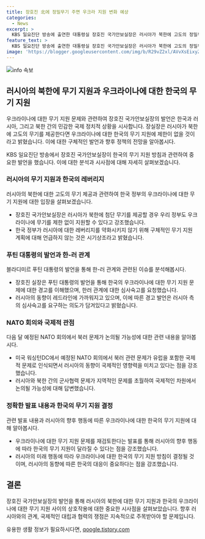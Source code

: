 ```yaml
---
title: 장호진 北에 정밀무기 주면 우크라 지원 변화 예상
categories:
  - News
excerpt: >
  KBS 일요진단 방송에 출연한 대통령실 장호진 국가안보실장은 러시아가 북한에 고도의 정밀무기를 제공할 경우 우크라이나에 대한 무기 지원을 재검토할 것이라고 밝혔다. 이에 대해 장 실장은 우리의 레버리지를 약화시키지 않기 위해 구체적인 무기 지원은 시기상조라며 러시아의 동향을 경계하는 발언을 했다. 이에 대한 전제가 4월 미국 워싱턴DC에서 열리는 나토 회의에서 논의될 것이라고 언급했다.
feature_text: >
  KBS 일요진단 방송에 출연한 대통령실 장호진 국가안보실장은 러시아가 북한에 고도의 정밀무기를 제공할 경우 우크라이나에 대한 무기 지원을 재검토할 것이라고 밝혔다. 이에 대해 장 실장은 우리의 레버리지를 약화시키지 않기 위해 구체적인 무기 지원은 시기상조라며 러시아의 동향을 경계하는 발언을 했다. 이에 대한 전제가 4월 미국 워싱턴DC에서 열리는 나토 회의에서 논의될 것이라고 언급했다.
image: 'https://blogger.googleusercontent.com/img/b/R29vZ2xl/AVvXsEixyZcFfHzMRdzZMjFBmAUKJYCLCGyLL1o632UiGVXcaFdKo_bkvkuCioo0uUKlGfBVcT3P84aROyZIXSBEx3Aw5nCQ3pTgDom1WDC4m8eifvWiAmWEEVb4x6G_l8C0QH225ldMjyaFvpxGEBGNO37VmDTDMHGhJPq73UglMfDca1-0aw/s1600/blogspot.png'
---
```


<p><img src="https://blogger.googleusercontent.com/img/b/R29vZ2xl/AVvXsEixyZcFfHzMRdzZMjFBmAUKJYCLCGyLL1o632UiGVXcaFdKo_bkvkuCioo0uUKlGfBVcT3P84aROyZIXSBEx3Aw5nCQ3pTgDom1WDC4m8eifvWiAmWEEVb4x6G_l8C0QH225ldMjyaFvpxGEBGNO37VmDTDMHGhJPq73UglMfDca1-0aw/s1600/blogspot.png" alt="info 속보" /></p>

<h2 data-ke-size="size26">러시아의 북한에 무기 지원과 우크라이나에 대한 한국의 무기 지원</h2>

<p>우크라이나에 대한 무기 지원 문제와 관련하여 장호진 국가안보실장의 발언은 한국과 러시아, 그리고 북한 간의 민감한 국제 정치적 상황을 시사합니다. 장실장은 러시아가 북한에 고도의 무기를 제공한다면 우크라이나에 대한 한국의 무기 지원에 제한이 없을 것이라고 밝혔습니다. 이에 대한 구체적인 발언과 향후 정책의 전망을 알아봅시다. </p>

<p data-ke-size="size16">KBS 일요진단 방송에서 장호진 국가안보실장이 한국의 무기 지원 방침과 관련하여 중요한 발언을 했습니다. 이에 대한 분석과 시사점에 대해 자세히 살펴보겠습니다.</p>

<h3>러시아의 무기 지원과 한국의 레버리지</h3>

<p>러시아의 북한에 대한 고도의 무기 제공과 관련하여 한국 정부의 우크라이나에 대한 무기 지원에 대한 입장을 살펴보겠습니다.</p>

<ul>
  <li>장호진 국가안보실장은 러시아가 북한에 첨단 무기를 제공할 경우 우리 정부도 우크라이나에 무기를 제한 없이 지원할 수 있다고 강조했습니다.</li>
  <li>한국 정부가 러시아에 대한 레버리지를 약화시키지 않기 위해 구체적인 무기 지원 계획에 대해 언급하지 않는 것은 시기상조라고 밝혔습니다.</li>
</ul>

<h3>푸틴 대통령의 발언과 한-러 관계</h3>

<p>블라디미르 푸틴 대통령의 발언을 통해 한-러 관계와 관련된 이슈를 분석해봅시다.</p>

<ul>
  <li>장호진 실장은 푸틴 대통령의 발언을 통해 한국의 우크라이나에 대한 무기 지원 문제에 대한 경고를 이해했으며, 한러 관계에 대한 심사숙고를 요청했습니다.</li>
  <li>러시아의 동향이 레드라인에 가까워지고 있으며, 이에 따른 경고 발언은 러시아 측의 심사숙고를 요구하는 의도가 담겨있다고 밝혔습니다.</li>
</ul>

<h3>NATO 회의와 국제적 관점</h3>

<p>다음 달 예정된 NATO 회의에서 북러 문제가 논의될 가능성에 대한 관련 내용을 알아봅시다.</p>

<ul>
  <li>미국 워싱턴DC에서 예정된 NATO 회의에서 북러 관련 문제가 유럽을 포함한 국제적 문제로 인식되면서 러시아의 동향이 국제적인 영향력을 미치고 있다는 점을 강조했습니다.</li>
  <li>러시아와 북한 간의 군사협력 문제가 지역적인 문제를 초월하여 국제적인 차원에서 논의될 가능성에 대해 답변했습니다.</li>
</ul>

<h3>정확한 발표 내용과 한국의 무기 지원 결정</h3>

<p>관련 발표 내용과 러시아의 향후 행동에 따른 우크라이나에 대한 한국의 무기 지원에 대해 알아봅시다.</p>

<ul>
  <li>우크라이나에 대한 무기 지원 문제를 재검토한다는 발표를 통해 러시아의 향후 행동에 따라 한국의 무기 지원이 달라질 수 있다는 점을 강조했습니다.</li>
  <li>러시아의 미래 행동에 따라 우크라이나에 대한 한국의 무기 지원 방침이 결정될 것이며, 러시아의 동향에 따른 한국의 대응이 중요하다는 점을 강조했습니다.</li>
</ul>

<h2 data-ke-size="size26">결론</h2>

<p>장호진 국가안보실장의 발언을 통해 러시아의 북한에 대한 무기 지원과 한국의 우크라이나에 대한 무기 지원 사이의 상호작용에 대한 중요한 시사점을 살펴보았습니다. 향후 러시아와의 관계, 국제적인 대립과 협력의 쟁점은 지속적으로 주목받아야 할 문제입니다.</p>
유용한 생활 정보가 필요하시다면, <a href="https://qoogle.tistory.com" rel="dofollow">qoogle.tistory.com</a>


